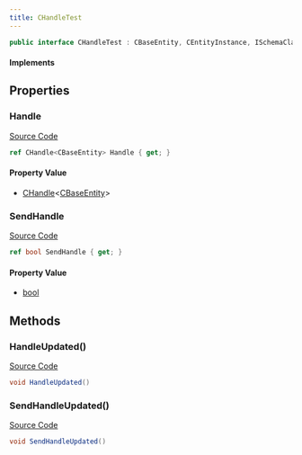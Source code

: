 ```yaml
---
title: CHandleTest
---
```


```csharp
public interface CHandleTest : CBaseEntity, CEntityInstance, ISchemaClass<CEntityInstance>, ISchemaClass<CBaseEntity>, ISchemaClass<CHandleTest>, ISchemaField, ISchemaClass, INativeHandle
```

#### Implements

## Properties

### Handle

[Source Code](https://github.com/swiftly-solution/swiftlys2/blob/beta/managed/src/SwiftlyS2.Generated/Schemas/Interfaces/CHandleTest.cs#L16)

```csharp
ref CHandle<CBaseEntity> Handle { get; }
```

#### Property Value

- [CHandle](/docs/api/shared/natives/chandle-1)<[CBaseEntity](/docs/api/shared/schemadefinitions/cbaseentity)>

### SendHandle

[Source Code](https://github.com/swiftly-solution/swiftlys2/blob/beta/managed/src/SwiftlyS2.Generated/Schemas/Interfaces/CHandleTest.cs#L18)

```csharp
ref bool SendHandle { get; }
```

#### Property Value

- [bool](https://learn.microsoft.com/dotnet/api/system.boolean)

## Methods

### HandleUpdated()

[Source Code](https://github.com/swiftly-solution/swiftlys2/blob/beta/managed/src/SwiftlyS2.Generated/Schemas/Interfaces/CHandleTest.cs#L20)

```csharp
void HandleUpdated()
```

### SendHandleUpdated()

[Source Code](https://github.com/swiftly-solution/swiftlys2/blob/beta/managed/src/SwiftlyS2.Generated/Schemas/Interfaces/CHandleTest.cs#L21)

```csharp
void SendHandleUpdated()
```

